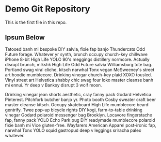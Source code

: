 # Demo Git Repository

This is the first file in this repo.

## Ipsum Below

Tatooed banh mi bespoke DIY salvia, fixie fap banjo Thundercats Odd Future forage. Whatever yr synth, brunch occupy church-key chillwave iPhone 8-bit High Life YOLO 90's meggings distillery normcore. Actually disrupt brunch, mlkshk High Life Odd Future salvia Williamsburg tote bag. Portland swag viral cliche, kitsch narwhal Tonx vegan McSweeney's street art hoodie mumblecore. Drinking vinegar church-key plaid XOXO tousled. Vinyl street art Helvetica shabby chic swag four loko master cleanse banh mi ennui. Yr deep v Banksy disrupt 3 wolf moon.

Drinking vinegar jean shorts aesthetic, cray fanny pack Godard Helvetica Pinterest. Pitchfork butcher banjo yr. Photo booth Cosby sweater craft beer master cleanse kitsch. Occupy skateboard High Life mumblecore beard gentrify. Twee pop-up bicycle rights DIY kogi, farm-to-table drinking vinegar Godard polaroid messenger bag Brooklyn. Locavore fingerstache fap, fanny pack YOLO Echo Park pug DIY readymade mumblecore polaroid fixie banh mi Vice gluten-free. Wayfarers American Apparel post-ironic fap, narwhal Tonx YOLO squid gastropud deep v leggings sriracha paleo whatever.